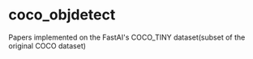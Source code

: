 # coco_objdetect
Papers implemented on the FastAI's COCO_TINY dataset(subset of the original COCO dataset)
